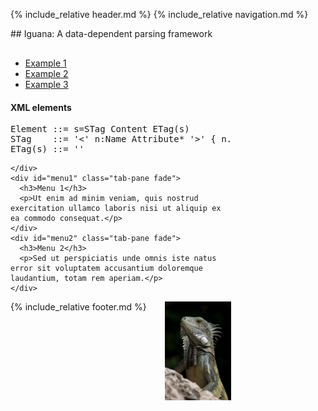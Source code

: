 ---
---

{% include_relative header.md %}
{% include_relative navigation.md %}
    
<div style="width: 70%; height: 50%; float:left;" markdown="1">
## Iguana: A data-dependent parsing framework

<div id="example" style="margin-top:30px;">
<ul class="nav nav-tabs">
    <li class="active"><a href="#home">Example 1</a></li>
    <li><a href="#menu1">Example 2</a></li>
    <li><a href="#menu2">Example 3</a></li>
</ul>

<div class="tab-content">
    <div id="home" class="tab-pane fade in active">
      <h4>XML elements</h4>

<pre>
Element ::= s=STag Content ETag(s)
STag    ::= '<' n:Name Attribute* '>' { n.yield }
ETag(s) ::= '</' n:Name [n.yield == s] '>'
</pre>

    </div>
    <div id="menu1" class="tab-pane fade">
      <h3>Menu 1</h3>
      <p>Ut enim ad minim veniam, quis nostrud exercitation ullamco laboris nisi ut aliquip ex ea commodo consequat.</p>
    </div>
    <div id="menu2" class="tab-pane fade">
      <h3>Menu 2</h3>
      <p>Sed ut perspiciatis unde omnis iste natus error sit voluptatem accusantium doloremque laudantium, totam rem aperiam.</p>
    </div>
  </div>
</div>

</div>

<div style="width: 30%; height: 50%; float:right; margin-top:20; margin-bottom:20;">
    <img src="images/iguana.jpg" width="100%">
</div>

<script>
$(document).ready(function(){
    $(".nav-tabs a").click(function(){
        $(this).tab('show');
    });
    $('.nav-tabs a').on('shown.bs.tab', function(event){
        var x = $(event.target).text();         // active tab
        var y = $(event.relatedTarget).text();  // previous tab
        $(".act span").text(x);
        $(".prev span").text(y);
    });
});
</script>


{% include_relative footer.md %}
